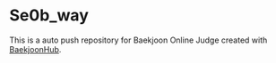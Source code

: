 # Se0b_way
This is a auto push repository for Baekjoon Online Judge created with [BaekjoonHub](https://github.com/BaekjoonHub/BaekjoonHub).
